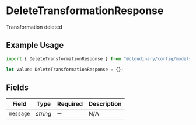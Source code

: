 # DeleteTransformationResponse

Transformation deleted

## Example Usage

```typescript
import { DeleteTransformationResponse } from "@cloudinary/config/models/operations";

let value: DeleteTransformationResponse = {};
```

## Fields

| Field              | Type               | Required           | Description        |
| ------------------ | ------------------ | ------------------ | ------------------ |
| `message`          | *string*           | :heavy_minus_sign: | N/A                |